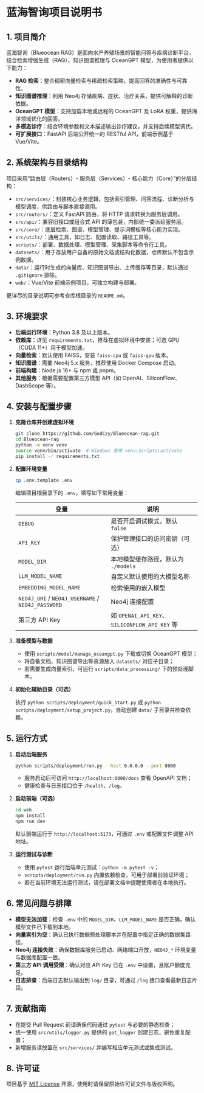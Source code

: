 # 蓝海智询项目说明书

## 1. 项目简介

蓝海智询（Blueocean RAG）是面向水产养殖场景的智能问答与疾病诊断平台，结合检索增强生成（RAG）、知识图谱推理与 OceanGPT 模型，为使用者提供以下能力：

- **RAG 检索**：整合稠密向量检索与稀疏检索策略，提高回答的准确性与可靠性。
- **知识图谱推理**：利用 Neo4j 存储疾病、症状、治疗关系，提供可解释的诊断依据。
- **OceanGPT 模型**：支持加载本地或远程的 OceanGPT 及 LoRA 权重，提供海洋领域优化的回答。
- **多模态诊疗**：结合环境参数和文本描述输出诊疗建议，并支持后续模型调优。
- **可扩展接口**：FastAPI 后端公开统一的 RESTful API，前端示例基于 Vue/Vite。

## 2. 系统架构与目录结构

项目采用“路由层（Routers）- 服务层（Services）- 核心能力（Core）”的分层结构：

- `src/services/`：封装核心业务逻辑，包括索引管理、问答流程、诊断分析与模型调度，供路由与脚本直接调用。
- `src/routers/`：定义 FastAPI 路由，将 HTTP 请求转换为服务层调用。
- `src/api/`：兼容旧接口或组合式 API 的薄包装，内部统一委派给服务层。
- `src/core/`：底层检索、图谱、模型管理、提示词模板等核心能力实现。
- `src/utils/`：通用工具，如日志、配置读取、路径工具等。
- `scripts/`：部署、数据处理、模型管理、采集脚本等命令行工具。
- `datasets/`：用于存放用户自备的原始文档或结构化数据，仓库默认不包含示例数据。
- `data/`：运行时生成的向量库、知识图谱导出、上传缓存等目录，默认通过 `.gitignore` 排除。
- `web/`：Vue/Vite 前端示例项目，可独立构建与部署。

更详尽的目录说明可参考仓库根目录的 `README.md`。

## 3. 环境要求

- **后端运行环境**：Python 3.8 及以上版本。
- **依赖库**：详见 `requirements.txt`，推荐在虚拟环境中安装；可选 GPU（CUDA 11+）用于模型加速。
- **向量检索**：默认使用 FAISS，安装 `faiss-cpu` 或 `faiss-gpu` 版本。
- **知识图谱**：需要 Neo4j 5.x 服务，推荐使用 Docker Compose 启动。
- **前端构建**：Node.js 16+ 与 npm 或 pnpm。
- **其他服务**：根据需要配置第三方模型 API（如 OpenAI、SiliconFlow、DashScope 等）。

## 4. 安装与配置步骤

1. **克隆仓库并创建虚拟环境**

   ```bash
   git clone https://github.com/GodCzy/Blueocean-rag.git
   cd Blueocean-rag
   python -m venv venv
   source venv/bin/activate  # Windows 使用 venv\Scripts\activate
   pip install -r requirements.txt
   ```

2. **配置环境变量**

   ```bash
   cp .env.template .env
   ```

   编辑项目根目录下的 `.env`，填写如下常用变量：

   | 变量 | 说明 |
   | --- | --- |
   | `DEBUG` | 是否开启调试模式，默认 `false` |
   | `API_KEY` | 保护管理接口的访问密钥（可选） |
   | `MODEL_DIR` | 本地模型缓存路径，默认为 `./models` |
   | `LLM_MODEL_NAME` | 自定义默认使用的大模型名称 |
   | `EMBEDDING_MODEL_NAME` | 检索使用的嵌入模型 |
   | `NEO4J_URI` / `NEO4J_USERNAME` / `NEO4J_PASSWORD` | Neo4j 连接配置 |
   | 第三方 API Key | 如 `OPENAI_API_KEY`、`SILICONFLOW_API_KEY` 等 |

3. **准备模型与数据**

   - 使用 `scripts/model/manage_oceangpt.py` 下载或切换 OceanGPT 模型；
   - 将自备文档、知识图谱导出等资源放入 `datasets/` 对应子目录；
   - 若需要生成向量索引，可运行 `scripts/data_processing/` 下的预处理脚本。

4. **初始化辅助目录（可选）**

   执行 `python scripts/deployment/quick_start.py` 或 `python scripts/deployment/setup_project.py`，自动创建 `data/` 子目录并检查依赖。

## 5. 运行方式

1. **启动后端服务**

   ```bash
   python scripts/deployment/run.py --host 0.0.0.0 --port 8000
   ```

   - 服务启动后可访问 `http://localhost:8000/docs` 查看 OpenAPI 文档；
   - 健康检查与日志接口位于 `/health`、`/log`。

2. **启动前端（可选）**

   ```bash
   cd web
   npm install
   npm run dev
   ```

   默认前端运行于 `http://localhost:5173`，可通过 `.env` 或配置文件调整 API 地址。

3. **运行测试与诊断**

   - 使用 `pytest` 运行后端单元测试：`python -m pytest -v`；
   - `scripts/deployment/run.py` 内置依赖检查，可用于部署前验证环境；
   - 若在当前环境无法运行测试，请在部署文档中提醒使用者在本地执行。

## 6. 常见问题与排障

- **模型无法加载**：检查 `.env` 中的 `MODEL_DIR`、`LLM_MODEL_NAME` 是否正确，确认模型文件已下载到本地。
- **向量索引为空**：确认已执行数据预处理脚本并在配置中指定正确的数据集路径。
- **Neo4j 连接失败**：确保数据库服务已启动、网络端口开放，`NEO4J_*` 环境变量与数据库配置一致。
- **第三方 API 调用受限**：确认对应 API Key 已在 `.env` 中设置，且账户额度充足。
- **日志排查**：后端日志默认输出到 `log/` 目录，可通过 `/log` 接口查看最新日志片段。

## 7. 贡献指南

- 在提交 Pull Request 前请确保代码通过 `pytest` 与必要的静态检查；
- 统一使用 `src/utils/logger.py` 提供的 `get_logger` 创建日志，避免重复配置；
- 新增服务请放置在 `src/services/` 并编写相应单元测试或集成测试。

## 8. 许可证

项目基于 [MIT License](../LICENSE) 开源，使用时请保留原始许可证文件与版权声明。
